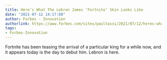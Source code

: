 ```yaml
---
title: Here’s What The Lebron James ‘Fortnite’ Skin Looks Like
date: "2021-07-12 14:17:08"
author: Forbes - Innovation
authorlink: https://www.forbes.com/sites/paultassi/2021/07/12/heres-what-the-lebron-james-fortnite-skin-looks-like/
tags:
- Forbes-Innovation
---
```

Fortnite has been teasing the arrival of a particular king for a while now, and it appears today is the day to debut him. Lebron is here.